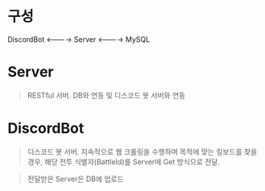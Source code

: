 # 구성

DiscordBot <---->  Server  <---->  MySQL



# Server
> RESTful 서버. DB와 연동 및 디스코드 봇 서버와 연동


# DiscordBot
> 디스코드 봇 서버. 지속적으로 웹 크롤링을 수행하며 목적에 맞는 킬보드를 찾을 경우, 해당 전투 식별자(BattleId)를 Server에 Get 방식으로 전달.

> 전달받은 Server은 DB에 업로드


